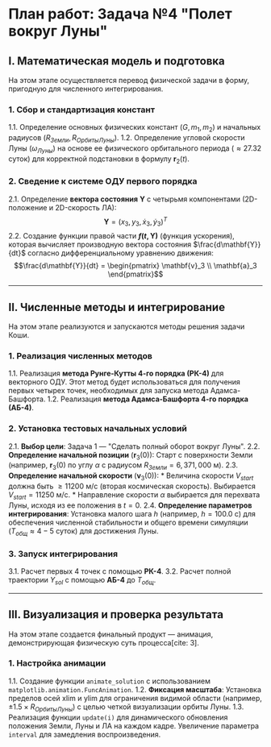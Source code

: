 # План работ: Задача №4 "Полет вокруг Луны"

## I. Математическая модель и подготовка

На этом этапе осуществляется перевод физической задачи в форму, пригодную для численного интегрирования.

### 1. Сбор и стандартизация констант
1.1. Определение основных физических констант ($G, m_1, m_2$) и начальных радиусов ($R_{Земли}, R_{Орбиты Луны}$).
1.2. Определение угловой скорости Луны ($\omega_{Луны}$) на основе ее физического орбитального периода ($\approx 27.32$ суток) для корректной подстановки в формулу $\mathbf{r}_2(t)$.

### 2. Сведение к системе ОДУ первого порядка
2.1. Определение **вектора состояния** $\mathbf{Y}$ с четырьмя компонентами (2D-положение и 2D-скорость ЛА):
$$\mathbf{Y} = (x_3, y_3, \dot{x}_3, \dot{y}_3)^T$$
2.2. Создание функции правой части **$f(t, \mathbf{Y})$** (функция ускорения), которая вычисляет производную вектора состояния $\frac{d\mathbf{Y}}{dt}$ согласно дифференциальному уравнению движения:
$$\frac{d\mathbf{Y}}{dt} = \begin{pmatrix} \mathbf{v}_3 \\ \mathbf{a}_3 \end{pmatrix}$$

***

## II. Численные методы и интегрирование

На этом этапе реализуются и запускаются методы решения задачи Коши.

### 1. Реализация численных методов
1.1. Реализация **метода Рунге-Кутты 4-го порядка (РК-4)** для векторного ОДУ. Этот метод будет использоваться для получения первых четырех точек, необходимых для запуска метода Адамса-Башфорта.
1.2. Реализация **метода Адамса-Башфорта 4-го порядка (АБ-4)**.

### 2. Установка тестовых начальных условий
2.1. **Выбор цели**: Задача 1 — "Сделать полный оборот вокруг Луны".
2.2. **Определение начальной позиции** ($\mathbf{r}_3(0)$): Старт с поверхности Земли (например, $\mathbf{r}_3(0)$ по углу $\alpha$ с радиусом $R_{Земли} = 6,371,000 \text{ м}$).
2.3. **Определение начальной скорости** ($\mathbf{v}_3(0)$):
    * Величина скорости $V_{start}$ должна быть $\ge 11200 \text{ м/с}$ (вторая космическая скорость). Выбирается $V_{start} = 11250 \text{ м/с}$.
    * Направление скорости $\alpha$ выбирается для перехвата Луны, исходя из ее положения в $t=0$.
2.4. **Определение параметров интегрирования**: Установка малого шага $h$ (например, $h=100.0 \text{ с}$) для обеспечения численной стабильности и общего времени симуляции ($T_{общ} \approx 4-5$ суток) для достижения Луны.

### 3. Запуск интегрирования
3.1. Расчет первых 4 точек с помощью **РК-4**.
3.2. Расчет полной траектории $Y_{sol}$ с помощью **АБ-4** до $T_{общ}$.

***

## III. Визуализация и проверка результата

На этом этапе создается финальный продукт — анимация, демонстрирующая физическую суть процесса[cite: 3].

### 1. Настройка анимации
1.1. Создание функции `animate_solution` с использованием `matplotlib.animation.FuncAnimation`.
1.2. **Фиксация масштаба**: Установка пределов осей $\text{xlim}$ и $\text{ylim}$ для ограничения видимой области (например, $\pm 1.5 \times R_{Орбиты Луны}$) с целью четкой визуализации орбиты Луны.
1.3. Реализация функции `update(i)` для динамического обновления положения Земли, Луны и ЛА на каждом кадре. Увеличение параметра `interval` для замедления воспроизведения.
